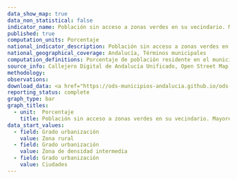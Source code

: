 ```yaml
---
data_show_map: true
data_non_statistical: false
indicator_name: Población sin acceso a zonas verdes en su vecindario. Mayores de 65 años
published: true
computation_units: Porcentaje
national_indicator_description: Población sin acceso a zonas verdes en su vecindario. Mayores de 65 años
national_geographical_coverage: Andalucía, Términos municipales
computation_definitions: Porcentaje de población residente en el municipio que no dispone de una zona verde accesible a 10 minutos caminando desde su residencia (portal).  Este indicador aproxima, a nivel municipal,  información sobre  superficie edificada de las ciudades que se dedica a espacios abiertos para uso público de todos, desglosada por sexo y edad.
source_info: Callejero Digital de Andalucía Unificado, Open Street Map, Catastro inmobiliario y distribución espacial de la población en Andalucía
methodology:
observations: 
download_data: <a href="https://ods-municipios-andalucia.github.io/ods-municipios-andalucia/assets/download/xls/Indicador_11-7-1_completo.xls" target="_blank">Desglose por sexo y edad (XLS)</a>
reporting_status: complete
graph_type: bar
graph_titles:
  - unit:  Porcentaje
    title: Población sin acceso a zonas verdes en su vecindario. Mayores de 65 años
data_start_values:
  - field: Grado urbanización
    value: Zona rural
  - field: Grado urbanización
    value: Zona de densidad intermedia
  - field: Grado urbanización
    value: Ciudades 
---
```

